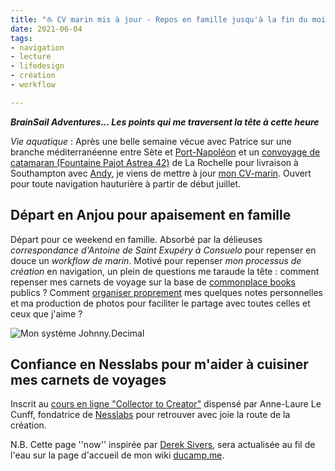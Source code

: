 ```yaml
---
title: "⛵️ CV marin mis à jour - Repos en famille jusqu'à la fin du mois" 
date: 2021-06-04
tags:
- navigation
- lecture
- lifedesign
- création 
- workflow

---
```

**_BrainSail Adventures... Les points qui me traversent la tête à cette heure_**

*Vie aquatique* : Après une belle semaine vécue avec Patrice sur une branche méditerranéenne entre Sète et [Port-Napoléon](https://www.port-adhoc.com/port-napoleon/) et un [convoyage de catamaran (Fountaine Pajot Astrea 42)](https://www.bourse-aux-equipiers.com/annonce-33501.html) de La Rochelle pour livraison à Southampton avec [Andy](https://www.relianceyachtmanagement.com/andy-mallion/), je viens de mettre à jour [mon CV-marin](https://ducamp.me/CV-marin#Contact). Ouvert pour toute navigation hauturière à partir de début juillet.

## Départ en Anjou pour apaisement en famille 

Départ pour ce weekend en famille. Absorbé par la délieuses *correspondance d'Antoine de Saint Exupéry à Consuelo* pour repenser en douce un *workflow de marin*. Motivé pour repenser *mon processus de création* en navigation, un plein de questions me taraude la tête : comment repenser mes carnets de voyage sur la base de [commonplace books](https://ducamp.me/Commonplace_book) publics ? Comment [organiser proprement](https://ducamp.me/Johnny.Decimal) mes quelques notes personnelles et ma production de photos pour faciliter le partage avec toutes celles et ceux que j'aime ?

![Mon système Johnny.Decimal](https://ducamp.me/images/thumb/3/39/Navigation-Johnny.Decimal.png/1600px-Navigation-Johnny.Decimal.png)

## Confiance en Nesslabs pour m'aider à cuisiner mes carnets de voyages

Inscrit au [cours en ligne "Collector to Creator"](https://community.nesslabs.com/c/dashboard/schedule) dispensé par Anne-Laure Le Cunff, fondatrice de [Nesslabs](https://nesslabs.com/) pour retrouver avec joie la route de la création.


N.B. Cette page ''now'' inspirée par [Derek Sivers](https://ducamp.me/maintenant), sera actualisée au fil de l'eau sur la page d'accueil de mon wiki [ducamp.me](https://ducamp.me/).
